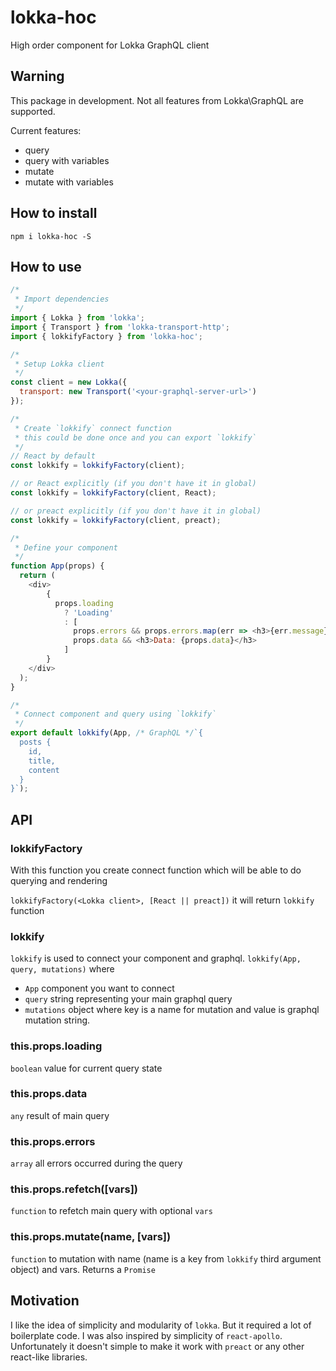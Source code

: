 # lokka-hoc
High order component for Lokka GraphQL client

## Warning
This package in development. Not all features from Lokka\GraphQL are supported.

Current features:
- query
- query with variables
- mutate
- mutate with variables

## How to install
```
npm i lokka-hoc -S
```

## How to use
```js
/*
 * Import dependencies
 */
import { Lokka } from 'lokka';
import { Transport } from 'lokka-transport-http';
import { lokkifyFactory } from 'lokka-hoc';

/*
 * Setup Lokka client
 */
const client = new Lokka({
  transport: new Transport('<your-graphql-server-url>')
});

/*
 * Create `lokkify` connect function
 * this could be done once and you can export `lokkify`
 */
// React by default
const lokkify = lokkifyFactory(client);

// or React explicitly (if you don't have it in global)
const lokkify = lokkifyFactory(client, React);

// or preact explicitly (if you don't have it in global)
const lokkify = lokkifyFactory(client, preact);

/*
 * Define your component
 */
function App(props) {
  return (
    <div>
        {
          props.loading
            ? 'Loading'
            : [
              props.errors && props.errors.map(err => <h3>{err.message}</h3>),
              props.data && <h3>Data: {props.data}</h3>
            ]
        }
    </div>
  );
}

/*
 * Connect component and query using `lokkify`
 */
export default lokkify(App, /* GraphQL */`{
  posts {
    id,
    title,
    content
  }
}`);

```

## API
### lokkifyFactory
With this function you create connect function which will be able to do querying and rendering

`lokkifyFactory(<Lokka client>, [React || preact])` it will return `lokkify` function

### lokkify
`lokkify` is used to connect your component and graphql.
`lokkify(App, query, mutations)` where
- `App` component you want to connect
- `query` string representing your main graphql query
- `mutations` object where key is a name for mutation and value is graphql mutation string.

### this.props.loading
`boolean` value for current query state

### this.props.data
`any` result of main query

### this.props.errors
`array` all errors occurred during the query

### this.props.refetch([vars])
`function` to refetch main query with optional `vars`

### this.props.mutate(name, [vars])
`function` to mutation with name (name is a key from `lokkify` third argument object) and vars. Returns a `Promise`


## Motivation
I like the idea of simplicity and modularity of `lokka`. But it required a lot of boilerplate code. I was also inspired by simplicity of `react-apollo`. Unfortunately it doesn't simple to make it work with `preact` or any other react-like libraries.
